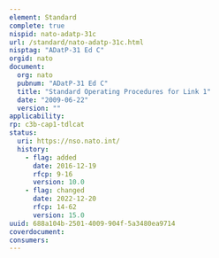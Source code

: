 ```yaml
---
element: Standard
complete: true
nispid: nato-adatp-31c
url: /standard/nato-adatp-31c.html
nisptag: "ADatP-31 Ed C"
orgid: nato
document:
  org: nato
  pubnum: "ADatP-31 Ed C"
  title: "Standard Operating Procedures for Link 1"
  date: "2009-06-22"
  version: ""
applicability:
rp: c3b-cap1-tdlcat
status:
  uri: https://nso.nato.int/
  history: 
    - flag: added
      date: 2016-12-19
      rfcp: 9-16
      version: 10.0
    - flag: changed
      date: 2022-12-20
      rfcp: 14-62
      version: 15.0
uuid: 688a104b-2501-4009-904f-5a3480ea9714
coverdocument:
consumers:
---
```

